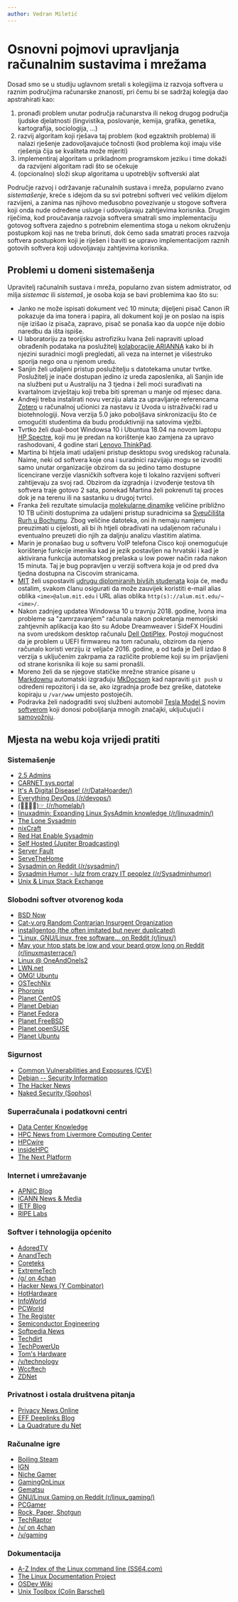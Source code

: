 ```yaml
---
author: Vedran Miletić
---
```


# Osnovni pojmovi upravljanja računalnim sustavima i mrežama

Dosad smo se u studiju uglavnom sretali s kolegijima iz razvoja softvera u raznim područjima računarske znanosti, pri čemu bi se sadržaj kolegija dao apstrahirati kao:

1. pronađi problem unutar područja računarstva ili nekog drugog područja ljudske djelatnosti (lingvistika, poslovanje, kemija, grafika, genetika, kartografija, sociologija, ...)
1. razvij algoritam koji rješava taj problem (kod egzaktnih problema) ili nalazi rješenje zadovoljavajuće točnosti (kod problema koji imaju više rješenja čija se kvaliteta može mjeriti)
1. implementiraj algoritam u prikladnom programskom jeziku i time dokaži da razvijeni algoritam radi što se očekuje
1. (opcionalno) složi skup algoritama u upotrebljiv softverski alat

Područje razvoj i održavanje računalnih sustava i mreža, popularno zvano *sistemašenje*, kreće s idejom da su svi potrebni softveri već velikim dijelom razvijeni, a zanima nas njihovo međusobno povezivanje u stogove softvera koji onda nude određene usluge i udovoljavaju zahtjevima korisnika. Drugim riječima, kod proučavanja razvoja softvera smatrali smo implementaciju gotovog softvera zajedno s potrebnim elementima stoga u nekom okruženju postupkom koji nas ne treba brinuti, dok ćemo sada smatrati proces razvoja softvera postupkom koji je riješen i baviti se upravo implementacijom raznih gotovih softvera koji udovoljavaju zahtjevima korisnika.

## Problemi u domeni sistemašenja

Upravitelj računalnih sustava i mreža, popularno zvan sistem admistrator, od milja *sistemac* ili *sistemaš*, je osoba koja se bavi problemima kao što su:

- Janko ne može ispisati dokument već 10 minuta; dijeljeni pisač Canon iR pokazuje da ima tonera i papira, ali dokument koji je on poslao na ispis nije izišao iz pisača, zapravo, pisač se ponaša kao da uopće nije dobio naredbu da išta ispiše.
- U laboratoriju za teorijsku astrofiziku Ivana želi napraviti upload obrađenih podataka na poslužitelj [kolaboracije ARIANNA](https://arianna.ps.uci.edu/) kako bi ih njezini suradnici mogli pregledati, ali veza na internet je višestruko sporija nego ona u njenom uredu.
- Sanjin želi udaljeni pristup poslužitelju s datotekama unutar tvrtke. Poslužitelj je inače dostupan jedino iz ureda zaposlenika, ali Sanjin ide na službeni put u Australiju na 3 tjedna i želi moći surađivati na kvartalnom izvještaju koji treba biti spreman u manje od mjesec dana.
- Andreji treba instalirati novu verziju alata za upravljanje referencama [Zotero](https://www.zotero.org/) u računalnoj učionici za nastavu iz Uvoda u istraživački rad u biotehnologiji. Nova verzija 5.0 jako poboljšava sinkronizaciju što će omogućiti studentima da budu produktivniji na satovima vježbi.
- Tvrtko želi dual-boot Windowsa 10 i Ubuntua 18.04 na novom laptopu [HP Spectre](https://www8.hp.com/hr/hr/premium/laptops/index.html#!spectrex360), koji mu je predan na korištenje kao zamjena za upravo rashodovani, 4 godine stari [Lenovo ThinkPad](https://www3.lenovo.com/hr/hr/laptops/thinkpad/c/thinkpad-laptops).
- Martina bi htjela imati udaljeni pristup desktopu svog uredskog računala. Naime, neki od softvera koje ona i suradnici razvijaju mogu se izvoditi samo unutar organizacije obzirom da su jedino tamo dostupne licencirane verzije vlasničkih softvera koje ti lokalno razvijeni softveri zahtijevaju za svoj rad. Obzirom da izgradnja i izvođenje testova tih softvera traje gotovo 2 sata, ponekad Martina želi pokrenuti taj proces dok je na terenu ili na sastanku u drugoj tvrtci.
- Franka želi rezultate simulacija [molekularne dinamike](https://www.sciencedirect.com/topics/biochemistry-genetics-and-molecular-biology/molecular-dynamics) veličine približno 10 TB učiniti dostupnima za udaljeni pristup suradnicima sa [Sveučilišta Rurh u Bochumu](https://www.ruhr-uni-bochum.de/). Zbog veličine datoteka, oni ih nemaju namjeru preuzimati u cijelosti, ali bi ih htjeli obrađivati na udaljenom računalu i eventualno preuzeti dio njih za daljnju analizu vlastitim alatima.
- Marin je pronašao bug u softveru VoIP telefona Cisco koji onemogućuje korištenje funkcije imenika kad je jezik postavljen na hrvatski i kad je aktivirana funkcija automatskog prelaska u low power način rada nakon 15 minuta. Taj je bug popravljen u verziji softvera koja je od pred dva tjedna dostupna na Ciscovim stranicama.
- [MIT](https://web.mit.edu/) želi uspostaviti [udrugu diplomiranih bivših studenata](https://alum.mit.edu/about) koja će, među ostalim, svakom članu osigurati da može zauvijek koristiti e-mail alias oblika `<ime>@alum.mit.edu` i URL alias oblika `http(s)://alum.mit.edu/~<ime>/`.
- Nakon zadnjeg updatea Windowsa 10 u travnju 2018. godine, Ivona ima probleme sa "zamrzavanjem" računala nakon pokretanja memorijski zahtjevnih aplikacija kao što su Adobe Dreamweaver i SideFX Houdini na svom uredskom desktop računalu [Dell OptiPlex](https://www.dell.com/en-us/work/shop/desktop-and-all-in-one-pcs/sf/optiplex-desktops). Postoji mogućnost da je problem u UEFI firmwareu na tom računalu, obzirom da njeno računalo koristi verziju iz veljače 2016. godine, a od tada je Dell izdao 8 verzija s uključenim zakrpama za različite probleme koji su im prijavljeni od strane korisnika ili koje su sami pronašli.
- Moreno želi da se njegove statičke mrežne stranice pisane u [Markdownu](https://daringfireball.net/projects/markdown/) automatski izgrađuju [MkDocsom](https://www.mkdocs.org/) kad napraviti `git push` u određeni repozitorij i da se, ako izgradnja prođe bez greške, datoteke kopiraju u `/var/www` umjesto postojećih.
- Podravka želi nadograditi svoj službeni automobil [Tesla Model S](https://www.tesla.com/models) novim [softverom](https://www.tesla.com/software) koji donosi poboljšanja mnogih značajki, uključujući i [samovožnju](https://www.tesla.com/autopilot).

## Mjesta na webu koja vrijedi pratiti

### Sistemašenje

- [2.5 Admins](https://2.5admins.com/)
- [CARNET sys.portal](https://sysportal.carnet.hr/)
- [It's A Digital Disease! (/r/DataHoarder/)](https://www.reddit.com/r/DataHoarder/)
- [Everything DevOps (/r/devops/)](https://www.reddit.com/r/devops/)
- [(☞ﾟ∀ﾟ)☞ (/r/homelab/)](https://www.reddit.com/r/homelab/)
- [linuxadmin: Expanding Linux SysAdmin knowledge (/r/linuxadmin/)](https://www.reddit.com/r/linuxadmin/)
- [The Lone Sysadmin](https://lonesysadmin.net/)
- [nixCraft](https://www.cyberciti.biz/)
- [Red Hat Enable Sysadmin](https://www.redhat.com/sysadmin/)
- [Self Hosted (Jupiter Broadcasting)](https://www.jupiterbroadcasting.com/show/self-hosted/)
- [Server Fault](https://serverfault.com/)
- [ServeTheHome](https://www.servethehome.com/)
- [Sysadmin on Reddit (/r/sysadmin/)](https://www.reddit.com/r/sysadmin/)
- [Sysadmin Humor - lulz from crazy IT peoplez (/r/Sysadminhumor)](https://www.reddit.com/r/Sysadminhumor/)
- [Unix & Linux Stack Exchange](https://unix.stackexchange.com/)

### Slobodni softver otvorenog koda

- [BSD Now](https://www.bsdnow.tv/)
- [Cat-v.org Random Contrarian Insurgent Organization](http://cat-v.org/)
- [installgentoo (the often imitated but never duplicated)](https://installgentoo.com/)
- ["Linux, GNU/Linux, free software... on Reddit (r/linux/)](https://www.reddit.com/r/linux/)
- [May your htop stats be low and your beard grow long on Reddit (r/linuxmasterrace/)](https://www.reddit.com/r/linuxmasterrace/)
- [Linux @ OneAndOneIs2](http://linux.oneandoneis2.org/)
- [LWN.net](https://www.lwn.net/)
- [OMG! Ubuntu](https://www.omgubuntu.co.uk/)
- [OSTechNix](https://www.ostechnix.com/)
- [Phoronix](https://www.phoronix.com/)
- [Planet CentOS](https://planet.centos.org/)
- [Planet Debian](https://planet.debian.org/)
- [Planet Fedora](https://planet.fedoraproject.org/)
- [Planet FreeBSD](https://planet.xbsd.net/)
- [Planet openSUSE](https://planet.opensuse.org/)
- [Planet Ubuntu](http://planet.ubuntu.com/)

### Sigurnost

- [Common Vulnerabilities and Exposures (CVE)](https://cve.mitre.org/)
- [Debian -- Security Information](https://www.debian.org/security/)
- [The Hacker News](https://thehackernews.com/)
- [Naked Security (Sophos)](https://nakedsecurity.sophos.com/)

### Superračunala i podatkovni centri

- [Data Center Knowledge](https://www.datacenterknowledge.com/)
- [HPC News from Livermore Computing Center](https://hpc.llnl.gov/news)
- [HPCwire](https://www.hpcwire.com/)
- [insideHPC](https://insidehpc.com/)
- [The Next Platform](https://www.nextplatform.com/)

### Internet i umrežavanje

- [APNIC Blog](https://blog.apnic.net/)
- [ICANN News & Media](https://www.icann.org/news)
- [IETF Blog](https://ietf.org/blog/)
- [RIPE Labs](https://labs.ripe.net/)

### Softver i tehnologija općenito

- [AdoredTV](https://adoredtv.com/)
- [AnandTech](https://www.anandtech.com/)
- [Coreteks](https://coreteks.tech/)
- [ExtremeTech](https://www.extremetech.com/)
- [/g/ on 4chan](https://boards.4chan.org/g/)
- [Hacker News (Y Combinator)](https://news.ycombinator.com/)
- [HotHardware](https://hothardware.com/)
- [InfoWorld](https://www.infoworld.com/)
- [PCWorld](https://www.pcworld.com/)
- [The Register](https://www.theregister.co.uk/)
- [Semiconductor Engineering](https://semiengineering.com/)
- [Softpedia News](https://news.softpedia.com/)
- [Techdirt](https://www.techdirt.com/)
- [TechPowerUp](https://www.techpowerup.com/)
- [Tom's Hardware](https://www.tomshardware.com/)
- [/v/technology](https://voat.co/v/technology)
- [Wccftech](https://wccftech.com/)
- [ZDNet](https://www.zdnet.com/)

### Privatnost i ostala društvena pitanja

- [Privacy News Online](https://www.privateinternetaccess.com/blog/)
- [EFF Deeplinks Blog](https://www.eff.org/deeplinks)
- [La Quadrature du Net](https://www.laquadrature.net/)

### Računalne igre

- [Boiling Steam](https://boilingsteam.com/)
- [IGN](https://www.ign.com/)
- [Niche Gamer](https://nichegamer.com/)
- [GamingOnLinux](https://www.gamingonlinux.com/)
- [Gematsu](https://gematsu.com/)
- [GNU/Linux Gaming on Reddit (r/linux_gaming/)](https://www.reddit.com/r/linux_gaming/)
- [PCGamer](https://www.pcgamer.com/)
- [Rock, Paper, Shotgun](https://www.rockpapershotgun.com/)
- [TechRaptor](https://techraptor.net/)
- [/v/ on 4chan](https://boards.4chan.org/v/)
- [/v/gaming](https://voat.co/v/gaming)

### Dokumentacija

- [A-Z Index of the Linux command line (SS64.com)](https://ss64.com/bash/)
- [The Linux Documentation Project](https://www.tldp.org/)
- [OSDev Wiki](https://wiki.osdev.org/)
- [Unix Toolbox (Colin Barschel)](http://cb.vu/unixtoolbox.xhtml)
